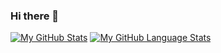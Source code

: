 ### Hi there 👋

<!--
**ChrisIvanov/ChrisIvanov** is a ✨ _special_ ✨ repository because its `README.md` (this file) appears on your GitHub profile.

Here are some ideas to get you started:

- 🔭 I’m currently working on ...
- 🌱 I’m currently learning ...
- 👯 I’m looking to collaborate on ...
- 🤔 I’m looking for help with ...
- 💬 Ask me about ...
- 📫 How to reach me: ...
- 😄 Pronouns: ...
- ⚡ Fun fact: ...
-->

[![My GitHub Stats](https://github-readme-stats.vercel.app/api/?username=ChrisIvanov&count_private=true&theme=tokyonight&showicons=true)]()
[![My GitHub Language Stats](https://github-readme-stats.vercel.app/api/top-langs/?username=ChrisIvanov&langs_count=5&theme=tokyonight)]()
